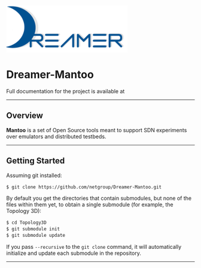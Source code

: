 ![Alt text](repo_data/dreamer-logo.png "Optional title")

Dreamer-Mantoo
===================

Full documentation for the project is available at 

---------------------------
Overview
-----------
**Mantoo** is a set of Open Source tools meant to support
SDN experiments over emulators and distributed testbeds. 

----------------------------------
Getting Started
---------------------
Assuming git installed:

```sh
$ git clone https://github.com/netgroup/Dreamer-Mantoo.git
```
By default you get the directories that contain submodules, but none of the files within them yet, to obtain a single submodule  (for example, the Topology 3D):
```sh
$ cd Topology3D
$ git submodule init
$ git submodule update
```
If you pass ```--recursive``` to the ```git clone``` command, it will automatically initialize and update each submodule in the repository.

------------------------------

